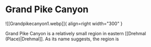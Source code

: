 # Grand Pike Canyon

![[Grandpikecanyon1.webp]]{ align=right width="300" }

Grand Pike Canyon is a relatively small region in eastern [[Drehmal (Place)|Drehmal]]. As its name suggests, the region is 
